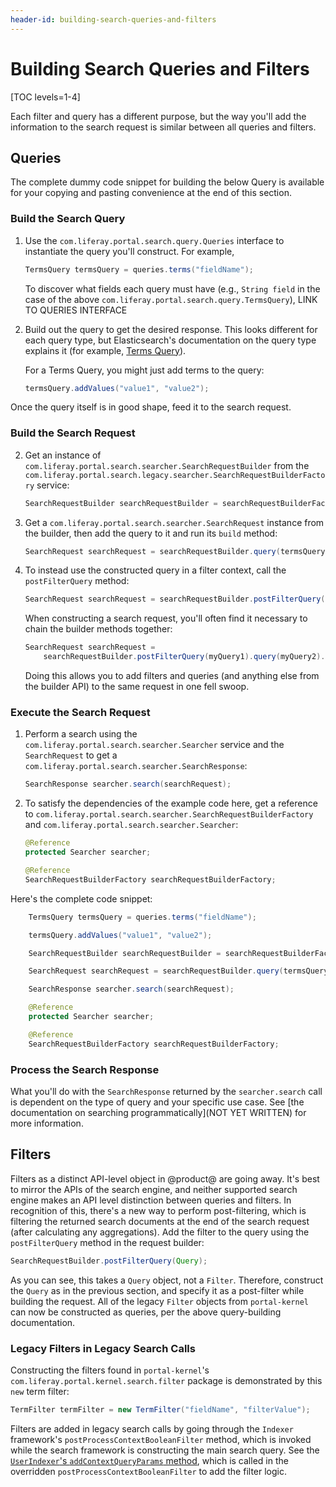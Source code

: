```yaml
---
header-id: building-search-queries-and-filters
---
```


# Building Search Queries and Filters

[TOC levels=1-4]

Each filter and query has a different purpose, but the way you'll add the
information to the search request is similar between all queries and filters.

## Queries

The complete dummy code snippet for building the below Query is available for
your copying and pasting convenience at the end of this section.

### Build the Search Query

1.  Use the `com.liferay.portal.search.query.Queries` interface to instantiate
    the query you'll construct. For example,

    ```java
    TermsQuery termsQuery = queries.terms("fieldName");
    ```

    To discover what fields each query must have (e.g., `String field` in
    the case of the above `com.liferay.portal.search.query.TermsQuery`), LINK TO QUERIES INTERFACE

2.  Build out the query to get the desired response. This looks different
    for each query type, but Elasticsearch's documentation on the query type
    explains it (for example, 
    [Terms Query](https://www.elastic.co/guide/en/elasticsearch/reference/6.5/query-dsl-terms-query.html)).

    For a Terms Query, you might just add terms to the query:

    ```java
    termsQuery.addValues("value1", "value2");
    ```

Once the query itself is in good shape, feed it to the search request.

### Build the Search Request

2.  Get an instance of `com.liferay.portal.search.searcher.SearchRequestBuilder`
    from the `com.liferay.portal.search.legacy.searcher.SearchRequestBuilderFactory` service:

    ```java
    SearchRequestBuilder searchRequestBuilder = searchRequestBuilderFactory.getSearchRequestBuilder();
    ```

3.  Get a `com.liferay.portal.search.searcher.SearchRequest` instance from the
    builder, then add the query to it and run its `build` method:

    ```java
    SearchRequest searchRequest = searchRequestBuilder.query(termsQuery).build();
    ```

4.  To instead use the constructed query in a filter context, call the
    `postFilterQuery` method:

    ```java
    SearchRequest searchRequest = searchRequestBuilder.postFilterQuery(termsQuery).build();
    ```

    When constructing a search request, you'll often find it necessary to chain
    the builder methods together:

    ```java
    SearchRequest searchRequest = 
        searchRequestBuilder.postFilterQuery(myQuery1).query(myQuery2).build();
    ```

    Doing this allows you to add filters and queries (and anything else from
    the builder API) to the same request in one fell swoop.

### Execute the Search Request

1.  Perform a search using the `com.liferay.portal.search.searcher.Searcher`
    service and the `SearchRequest` to get a
    `com.liferay.portal.search.searcher.SearchResponse`:

    ```java
    SearchResponse searcher.search(searchRequest);
    ```

2.  To satisfy the dependencies of the example code here, get a reference to
    `com.liferay.portal.search.searcher.SearchRequestBuilderFactory` and
    `com.liferay.portal.search.searcher.Searcher`:

    ```java
    @Reference
    protected Searcher searcher;

    @Reference
    SearchRequestBuilderFactory searchRequestBuilderFactory;
    ```

Here's the complete code snippet:

```java
    TermsQuery termsQuery = queries.terms("fieldName");

    termsQuery.addValues("value1", "value2");

    SearchRequestBuilder searchRequestBuilder = searchRequestBuilderFactory.getSearchRequestBuilder();

    SearchRequest searchRequest = searchRequestBuilder.query(termsQuery).build();

    SearchResponse searcher.search(searchRequest);

    @Reference
    protected Searcher searcher;

    @Reference
    SearchRequestBuilderFactory searchRequestBuilderFactory;
```

### Process the Search Response

What you'll do with the `SearchResponse` returned by the `searcher.search` call
is dependent on the type of query and your specific use case. See 
[the documentation on searching programmatically](NOT YET WRITTEN) 
for more information.

## Filters

Filters as a distinct API-level object in @product@ are going away. It's best to
mirror the APIs of the search engine, and neither supported search engine makes
an API level distinction between queries and filters. In recognition of this,
there's a new way to perform post-filtering, which is filtering the returned
search documents at the end of the search request (after calculating any
aggregations). Add the filter to the query using the `postFilterQuery` method in
the request builder:

```java 
SearchRequestBuilder.postFilterQuery(Query);
```

As you can see, this takes a `Query` object, not a `Filter`. Therefore,
construct the `Query` as in the previous section, and specify it as
a post-filter while building the request. All of the legacy `Filter` objects
from `portal-kernel` can now be constructed as queries, per the above
query-building documentation.

### Legacy Filters in Legacy Search Calls

Constructing the filters found in `portal-kernel`'s
`com.liferay.portal.kernel.search.filter` package is demonstrated by this `new`
term filter:

```java
TermFilter termFilter = new TermFilter("fieldName", "filterValue");
```

Filters are added in legacy search calls by going through the `Indexer`
framework's `postProcessContextBooleanFilter` method, which is invoked while the
search framework is constructing the main search query. See the 
[`UserIndexer`'s `addContextQueryParams` method](https://github.com/liferay/liferay-portal/blob/7.2.x/modules/apps/users-admin/users-admin-impl/src/main/java/com/liferay/users/admin/internal/search/UserIndexer.java), 
which is called in the overridden `postProcessContextBooleanFilter` to add the
filter logic.

